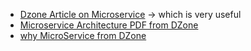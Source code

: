 - [Dzone Article on Microservice](https://dzone.com/articles/technology-and-innovation-microservices-the-future?edition=387204&utm_source=Daily%20Digest&utm_medium=email&utm_campaign=Daily%20Digest%202018-08-08) -> which is very useful
- [Microservice Architecture PDF from DZone](https://dzone.com/storage/assets/9735235-microservices-architectures-wp.pdf)
- [why MicroService from DZone](https://dzone.com/articles/why-microservices?edition=387225&utm_source=Daily%20Digest&utm_medium=email&utm_campaign=Daily%20Digest%202018-08-23)

